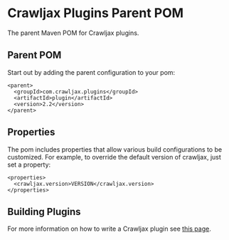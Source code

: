 Crawljax Plugins Parent POM
===========================

The parent Maven POM for Crawljax plugins. 

Parent POM
----------
Start out by adding the parent configuration to your pom:

    <parent>
      <groupId>com.crawljax.plugins</groupId>
      <artifactId>plugin</artifactId>
      <version>2.2</version>
    </parent>


Properties
----------

The pom includes properties that allow various build configurations to be customized. 
For example, to override the default version of crawljax, just set a property:

    <properties>
      <crawljax.version>VERSION</crawljax.version>
    </properties>


Building Plugins
----------------

For more information on how to write a Crawljax plugin see [this page](https://github.com/crawljax/crawljax/wiki/Writing-a-plugin).
